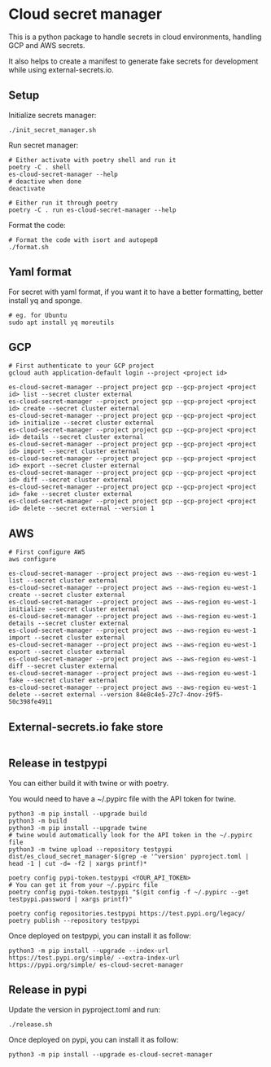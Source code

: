 # Cloud secret manager

This is a python package to handle secrets in cloud environments, handling GCP and AWS secrets.

It also helps to create a manifest to generate fake secrets for development while using external-secrets.io.

## Setup

Initialize secrets manager:

```shell
./init_secret_manager.sh
```

Run secret manager:

```shell
# Either activate with poetry shell and run it
poetry -C . shell
es-cloud-secret-manager --help
# deactive when done
deactivate

# Either run it through poetry
poetry -C . run es-cloud-secret-manager --help
```

Format the code:

```shell
# Format the code with isort and autopep8
./format.sh
```

## Yaml format

For secret with yaml format, if you want it to have a better formatting, better install yq and sponge.

```shell
# eg. for Ubuntu
sudo apt install yq moreutils
```

## GCP

```shell
# First authenticate to your GCP project
gcloud auth application-default login --project <project id>

es-cloud-secret-manager --project project gcp --gcp-project <project id> list --secret cluster external
es-cloud-secret-manager --project project gcp --gcp-project <project id> create --secret cluster external
es-cloud-secret-manager --project project gcp --gcp-project <project id> initialize --secret cluster external
es-cloud-secret-manager --project project gcp --gcp-project <project id> details --secret cluster external
es-cloud-secret-manager --project project gcp --gcp-project <project id> import --secret cluster external
es-cloud-secret-manager --project project gcp --gcp-project <project id> export --secret cluster external
es-cloud-secret-manager --project project gcp --gcp-project <project id> diff --secret cluster external
es-cloud-secret-manager --project project gcp --gcp-project <project id> fake --secret cluster external
es-cloud-secret-manager --project project gcp --gcp-project <project id> delete --secret external --version 1
```

## AWS

```shell
# First configure AWS
aws configure

es-cloud-secret-manager --project project aws --aws-region eu-west-1 list --secret cluster external
es-cloud-secret-manager --project project aws --aws-region eu-west-1 create --secret cluster external
es-cloud-secret-manager --project project aws --aws-region eu-west-1 initialize --secret cluster external
es-cloud-secret-manager --project project aws --aws-region eu-west-1 details --secret cluster external
es-cloud-secret-manager --project project aws --aws-region eu-west-1 import --secret cluster external
es-cloud-secret-manager --project project aws --aws-region eu-west-1 export --secret cluster external
es-cloud-secret-manager --project project aws --aws-region eu-west-1 diff --secret cluster external
es-cloud-secret-manager --project project aws --aws-region eu-west-1 fake --secret cluster external
es-cloud-secret-manager --project project aws --aws-region eu-west-1 delete --secret external --version 84e8c4e5-27c7-4nov-z9f5-50c398fe4911
```

## External-secrets.io fake store

```shell

```

## Release in testpypi

You can either build it with twine or with poetry.

You would need to have a ~/.pypirc file with the API token for twine.

```shell
python3 -m pip install --upgrade build
python3 -m build
python3 -m pip install --upgrade twine
# twine would automatically look for the API token in the ~/.pypirc file
python3 -m twine upload --repository testpypi dist/es_cloud_secret_manager-$(grep -e '^version' pyproject.toml | head -1 | cut -d= -f2 | xargs printf)*
```

```shell
poetry config pypi-token.testpypi <YOUR_API_TOKEN>
# You can get it from your ~/.pypirc file
poetry config pypi-token.testpypi "$(git config -f ~/.pypirc --get testpypi.password | xargs printf)"

poetry config repositories.testpypi https://test.pypi.org/legacy/
poetry publish --repository testpypi
```

Once deployed on testpypi, you can install it as follow:

```shell
python3 -m pip install --upgrade --index-url https://test.pypi.org/simple/ --extra-index-url https://pypi.org/simple/ es-cloud-secret-manager
```

## Release in pypi

Update the version in pyproject.toml and run:

```shell
./release.sh
```

Once deployed on pypi, you can install it as follow:

```shell
python3 -m pip install --upgrade es-cloud-secret-manager
```
